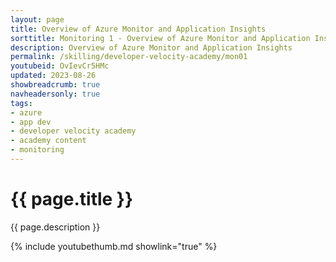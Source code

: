 ```yaml
---
layout: page
title: Overview of Azure Monitor and Application Insights
sorttitle: Monitoring 1 - Overview of Azure Monitor and Application Insights
description: Overview of Azure Monitor and Application Insights
permalink: /skilling/developer-velocity-academy/mon01
youtubeid: OvIevCr5HMc
updated: 2023-08-26
showbreadcrumb: true
navheadersonly: true
tags:
- azure
- app dev
- developer velocity academy
- academy content
- monitoring
---
```


# {{ page.title }}

{{ page.description }}

{% include youtubethumb.md showlink="true" %}